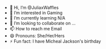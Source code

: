 - 👋 Hi, I’m @JuliaxWaffles
- 👀 I’m interested in Gaming
- 🌱 I’m currently learning N/A
- 💞️ I’m looking to collaborate on ...
- 📫 How to reach me Email
- 😄 Pronouns: She/Her/Hers
- ⚡ Fun fact: I have Micheal Jackson's birthday

<!---
JuliaxWaffles/JuliaxWaffles is a ✨ special ✨ repository because its `README.md` (this file) appears on your GitHub profile.
You can click the Preview link to take a look at your changes.
--->
